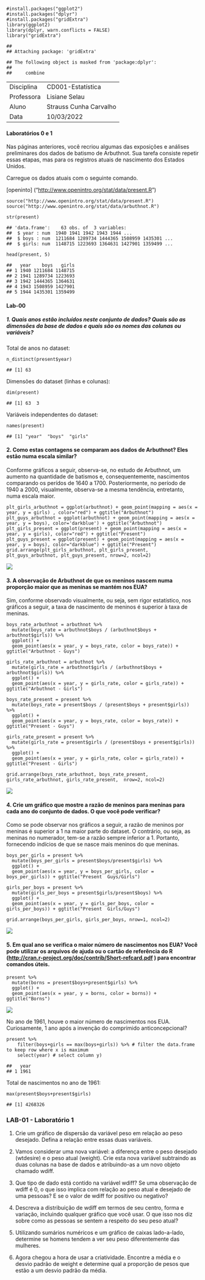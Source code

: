     #install.packages("ggplot2")
    #install.packages("dplyr")
    #install.packages("gridExtra")
    library(ggplot2)
    library(dplyr, warn.conflicts = FALSE)
    library("gridExtra")

    ## 
    ## Attaching package: 'gridExtra'

    ## The following object is masked from 'package:dplyr':
    ## 
    ##     combine

<table>
<tbody>
<tr class="odd">
<td>Disciplina</td>
<td>CD001-Estatística</td>
</tr>
<tr class="even">
<td>Professora</td>
<td>Lisiane Selau</td>
</tr>
<tr class="odd">
<td>Aluno</td>
<td>Strauss Cunha Carvalho</td>
</tr>
<tr class="even">
<td>Data</td>
<td>10/03/2022</td>
</tr>
</tbody>
</table>

#### **Laboratórios 0 e 1**

Nas páginas anteriores, você recriou algumas das exposições e análises
preliminares dos dados de batismo de Arbuthnot. Sua tarefa consiste
repetir essas etapas, mas para os registros atuais de nascimento dos
Estados Unidos.

Carregue os dados atuais com o seguinte comando.

\[openinto\] (“<http://www.openintro.org/stat/data/present.R>”)

    source("http://www.openintro.org/stat/data/present.R")
    source("http://www.openintro.org/stat/data/arbuthnot.R")

    str(present)

    ## 'data.frame':    63 obs. of  3 variables:
    ##  $ year : num  1940 1941 1942 1943 1944 ...
    ##  $ boys : num  1211684 1289734 1444365 1508959 1435301 ...
    ##  $ girls: num  1148715 1223693 1364631 1427901 1359499 ...

    head(present, 5)

    ##   year    boys   girls
    ## 1 1940 1211684 1148715
    ## 2 1941 1289734 1223693
    ## 3 1942 1444365 1364631
    ## 4 1943 1508959 1427901
    ## 5 1944 1435301 1359499

#### **Lab-00**

##### 1. Quais anos estão incluídos neste conjunto de dados? Quais são as dimensões da base de dados e quais são os nomes das colunas ou variáveis?

Total de anos no dataset:

    n_distinct(present$year)

    ## [1] 63

Dimensões do dataset (linhas e colunas):

    dim(present)

    ## [1] 63  3

Variáveis independentes do dataset:

    names(present)

    ## [1] "year"  "boys"  "girls"

#### 2. Como estas contagens se comparam aos dados de Arbuthnot? Eles estão numa escala similar?

Conforme gráficos a seguir, observa-se, no estudo de Arbuthnot, um
aumento na quantidade de batismos e, consequentemente, nascimentos
comparando os perídos de 1640 a 1700. Posteriormente, no período de 1940
a 2000, visualmente, observa-se a mesma tendência, entretanto, numa
escala maior.

    plt_girls_arbuthnot = ggplot(arbuthnot) + geom_point(mapping = aes(x = year, y = girls) , color="red") + ggtitle("Arbuthnot") 
    plt_guys_arbuthnot = ggplot(arbuthnot) + geom_point(mapping = aes(x = year, y = boys), color='darkblue') + ggtitle("Arbuthnot")
    plt_girls_present = ggplot(present) + geom_point(mapping = aes(x = year, y = girls), color="red") + ggtitle("Present")
    plt_guys_present = ggplot(present) + geom_point(mapping = aes(x = year, y = boys), color="darkblue") + ggtitle("Present")
    grid.arrange(plt_girls_arbuthnot, plt_girls_present, plt_guys_arbuthnot, plt_guys_present, nrow=2, ncol=2)

![](ufrgs-estatistica-strauss-lab00_files/figure-markdown_strict/unnamed-chunk-8-1.png)

#### 3. A observação de Arbuthnot de que os meninos nascem numa proporção maior que as meninas se mantém nos EUA?

Sim, conforme observado visualmente, ou seja, sem rigor estatístico, nos
gráficos a seguir, a taxa de nascimento de meninos é superior à taxa de
meninas.

    boys_rate_arbuthnot = arbuthnot %>%
      mutate(boys_rate = arbuthnot$boys / (arbuthnot$boys + arbuthnot$girls)) %>% 
      ggplot() +
      geom_point(aes(x = year, y = boys_rate, color = boys_rate)) + ggtitle("Arbuthnot - Guys")

    girls_rate_arbuthnot = arbuthnot %>%
      mutate(girls_rate = arbuthnot$girls / (arbuthnot$boys + arbuthnot$girls)) %>% 
      ggplot() +
      geom_point(aes(x = year, y = girls_rate, color = girls_rate)) + ggtitle("Arbuthnot - Girls")

    boys_rate_present = present %>%
      mutate(boys_rate = present$boys / (present$boys + present$girls)) %>% 
      ggplot() +
      geom_point(aes(x = year, y = boys_rate, color = boys_rate)) + ggtitle("Present - Guys")

    girls_rate_present = present %>%
      mutate(girls_rate = present$girls / (present$boys + present$girls)) %>% 
      ggplot() +
      geom_point(aes(x = year, y = girls_rate, color = girls_rate)) + ggtitle("Present - Girls")

    grid.arrange(boys_rate_arbuthnot, boys_rate_present, girls_rate_arbuthnot, girls_rate_present,  nrow=2, ncol=2)

![](ufrgs-estatistica-strauss-lab00_files/figure-markdown_strict/unnamed-chunk-9-1.png)

#### 4. Crie um gráfico que mostre a razão de meninos para meninas para cada ano do conjunto de dados. O que você pode verificar?

Como se pode observar nos gráficos a seguir, a razão de meninos por
meninas é superior a 1 na maior parte do dataset. O contrário, ou seja,
as meninas no numerador, tem-se a razão sempre inferior a 1. Portanto,
fornecendo indícios de que se nasce mais meninos do que meninas.

    boys_per_girls = present %>%
      mutate(boys_per_girls = present$boys/present$girls) %>% 
      ggplot() +
      geom_point(aes(x = year, y = boys_per_girls, color = boys_per_girls)) + ggtitle("Present  Guys/Girls")

    girls_per_boys = present %>%
      mutate(girls_per_boys = present$girls/present$boys) %>% 
      ggplot() +
      geom_point(aes(x = year, y = girls_per_boys, color = girls_per_boys)) + ggtitle("Present  Girls/Guys")

    grid.arrange(boys_per_girls, girls_per_boys, nrow=1, ncol=2)

![](ufrgs-estatistica-strauss-lab00_files/figure-markdown_strict/unnamed-chunk-10-1.png)

#### 5. Em qual ano se verifica o maior número de nascimentos nos EUA? Você pode utilizar os arquivos de ajuda ou o cartão de referência do R (<http://cran.r-project.org/doc/contrib/Short-refcard.pdf> ) para encontrar comandos úteis.

    present %>%
      mutate(borns = present$boys+present$girls) %>% 
      ggplot() +
      geom_point(aes(x = year, y = borns, color = borns)) + ggtitle("Borns")

![](ufrgs-estatistica-strauss-lab00_files/figure-markdown_strict/unnamed-chunk-11-1.png)

No ano de 1961, houve o maior número de nascimentos nos EUA.
Curiosamente, 1 ano após a invenção do comprimido anticoncepcional?

    present %>% 
        filter(boys+girls == max(boys+girls)) %>% # filter the data.frame to keep row where x is maximum
        select(year) # select column y)

    ##   year
    ## 1 1961

Total de nascimentos no ano de 1961:

    max(present$boys+present$girls)

    ## [1] 4268326

### **LAB-01 - Laboratório 1**

1.  Crie um gráfico de dispersão da variável peso em relação ao peso
    desejado. Defina a relação entre essas duas variáveis.

2.  Vamos considerar uma nova variável: a diferença entre o peso
    desejado (wtdesire) e o peso atual (weight). Crie esta nova variável
    subtraindo as duas colunas na base de dados e atribuindo-as a um
    novo objeto chamado wdiff.

3.  Que tipo de dado está contido na variável wdiff? Se uma observação
    de wdiff é 0, o que isso implica com relação ao peso atual e
    desejado de uma pessoas? E se o valor de wdiff for positivo ou
    negativo?

4.  Descreva a distribuição de wdiff em termos de seu centro, forma e
    variação, incluindo qualquer gráfico que você usar. O que isso nos
    diz sobre como as pessoas se sentem a respeito do seu peso atual?

5.  Utilizando sumários numéricos e um gráfico de caixas lado-a-lado,
    determine se homens tendem a ver seu peso diferentemente das
    mulheres.

6.  Agora chegou a hora de usar a criatividade. Encontre a média e o
    desvio padrão de weight e determine qual a proporção de pesos que
    estão a um desvio padrão da média.
